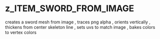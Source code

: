# z_ITEM_SWORD_FROM_IMAGE

creates a sword mesh from image , traces png alpha  , orients vertically , thickens from center skeleton line , sets uvs to match image , bakes colors to vertex colors

